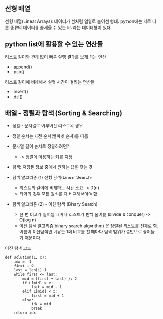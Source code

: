 선형 배열
------------
선형 배열(Linear Arrays): 데이터가 선처럼 일렬로 늘어선 형태. python에는 서로 다른 종류의 데이터를 줄세울 수 있는 list라는 데이터형이 있다. 

python list에 활용할 수 있는 연산들
---------
리스트 길이와 관계 없이 빠른 실행 결과를 보게 되는 연산
- .append()
- .pop()

리스트 길이에 비례해서 실행 시간이 걸리는 연산들
- .insert()
- .del()


배열 - 정렬과 탐색 (Sorting & Searching)
----------
- 정렬 - 문자열로 이루어진 리스트의 경우
- 정렬 순서는 사전 순서(알파벳 순서)를 따름
- 문자열 길이 순서로 정렬하려면?
  - -> 정렬에 이용하는 키를 지정
  
- 탐색: 저장된 정보 중에서 원하는 값을 찾는 것
- 탐색 알고리즘 (1) 선형 탐색(Linear Search)
  - 리스트의 길이에 비례하는 시간 소요 -> O(n)
  - 최악의 경우 모든 원소를 다 비교해보아야 함
- 탐색 알고리즘 (2) - 이진 탐색 (Binary Search)
  - 한 번 비교가 일어날 때마다 리스트가 반씩 줄어듦 (divide & conquer) -> O(log n)
  - 이진 탐색 알고리즘(binary search algorithm) 은 정렬된 리스트를 전제로 함. 이름이 이진탐색인 이유는 1회 비교를 할 때마다 탐색 범위가 절반으로 줄어들기 때문이다. 
  
이진 탐색 코드
```
def solution(L, x):
    idx = -1
    first = 0
    last = len(L)-1
    while first <= last:
        mid = (first + last) // 2
        if L[mid] > x:
            last = mid - 1
        elif L[mid] < x:
            first = mid + 1
        else:
            idx = mid
            break
    return idx
```
